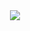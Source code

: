 <div align="center">
	<a href="https://www.youtube.com/watch?v=TpPwI_Lo0YY">
		<img src="https://github.com/sindresorhus/sindresorhus/raw/master/info.gif?sanitize=true">
	</a>
</div>
